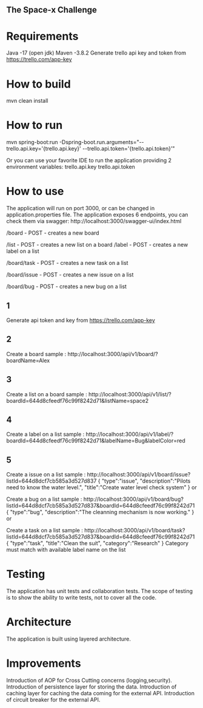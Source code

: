 ## The Space-x Challenge
# Requirements
Java -17 (open jdk)
Maven  -3.8.2
Generate trello api key and token from https://trello.com/app-key
# How to build
mvn clean install
# How to run
mvn spring-boot:run -Dspring-boot.run.arguments="--trello.api.key='{trello.api.key}' --trello.api.token='{trello.api.token}'"

Or you can use your favorite IDE to run the application providing 2 environment variables:
trello.api.key
trello.api.token
# How to use
The application will run on port 3000, or can be changed in application.properties file.
The application exposes 6 endpoints, you can check them via swagger: http://localhost:3000/swagger-ui/index.html

/board - POST - creates a new board

/list - POST - creates a new list on a board
/label - POST - creates a new label on a list

/board/task - POST - creates a new task on a list

/board/issue - POST - creates a new issue on a list

/board/bug - POST - creates a new bug on a list

## 1
Generate api token and key from https://trello.com/app-key
## 2
Create a board sample :
http://localhost:3000/api/v1/board/?boardName=Alex
## 3
Create a list on a board sample :
http://localhost:3000/api/v1/list/?boardId=644d8cfeedf76c99f8242d71&listName=space2
## 4
Create a label on a list sample :
http://localhost:3000/api/v1/label/?boardId=644d8cfeedf76c99f8242d71&labelName=Bug&labelColor=red
## 5
Create a issue on a list sample :
http://localhost:3000/api/v1/board/issue?listId=644d8dcf7cb585a3d527d837
{
"type":"issue",
"description":"Pilots need to know the water level.",
"title":"Create water level check system"
}
or

Create a bug on a list sample :
http://localhost:3000/api/v1/board/bug?listId=644d8dcf7cb585a3d527d837&boardId=644d8cfeedf76c99f8242d71
{
"type":"bug",
"description":"The cleanning mechanism is now working."
}
or

Create a task on a list sample :
http://localhost:3000/api/v1/board/task?listId=644d8dcf7cb585a3d527d837&boardId=644d8cfeedf76c99f8242d71
{
"type":"task",
"title":"Clean the suit",
"category":"Research"
}
Category must match with available label name on the list

# Testing
The application has unit tests and collaboration tests.
The scope of testing is to show the ability to write tests, not to cover all the code.

# Architecture
The application is built using layered architecture.

# Improvements
Introduction of AOP for Cross Cutting concerns  (logging,security).
Introduction of persistence layer for storing the data.
Introduction of caching layer for caching the data coming for the external API.
Introduction of circuit breaker for the external API.